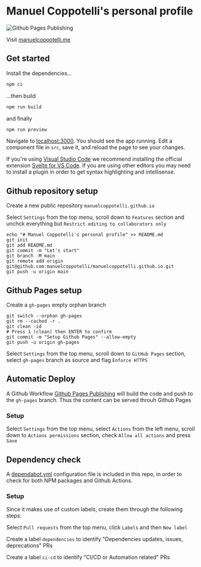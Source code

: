 # Manuel Coppotelli's personal profile

![Github Pages Publishing](https://github.com/manuelcoppotelli/manuelcoppotelli.github.io/workflows/Github%20Pages%20Publishing/badge.svg?branch=main)


Visit [manuelcoppotelli.me](https://manuelcoppotelli.me)


## Get started

Install the dependencies...

```bash
npm ci
```

...then build

```bash
npm run build
```

and finally

```bash
npm run preview
```

Navigate to [localhost:3000](http://localhost:3000). You should see the app running. Edit a component file in `src`, save it, and reload the page to see your changes.

If you're using [Visual Studio Code](https://code.visualstudio.com/) we recommend installing the official extension [Svelte for VS Code](https://marketplace.visualstudio.com/items?itemName=svelte.svelte-vscode). If you are using other editors you may need to install a plugin in order to get syntax highlighting and intellisense.

## Github repository setup

Create a new public repository `manuelcoppotelli.github.io`

Select `Settings` from the top menu, scroll down to `Features` section and unchck everything but
`Restrict editing to collaborators only`

```
echo "# Manuel Coppotelli's personal profile" >> README.md
git init
git add README.md
git commit -m "Let's start"
git branch -M main
git remote add origin git@github.com:manuelcoppotelli/manuelcoppotelli.github.io.git
git push -u origin main
```


## Github Pages setup

Create a `gh-pages` empty orphan branch

```
git switch --orphan gh-pages
git rm --cached -r .
git clean -id
# Press 1 (clean) then ENTER to confirm
git commit -m "Setup Github Pages" --allow-empty
git push -u origin gh-pages
```

Select `Settings` from the top menu, scroll down to `GitHub Pages` section, select `gh-pages` branch as source
and flag `Enforce HTTPS`

## Automatic Deploy

A Github Workflow [Github Pages Publishing](https://github.com/manuelcoppotelli/manuelcoppotelli.github.io/blob/main/.github/workflows/gh-pages.yml) will build the code and push to the `gh-pages` branch. Thus the content can be served throuh Github Pages

### Setup

Select `Settings` from the top menu, select `Actions` from the left menu, scroll down to `Actions permissions`
section, check `Allow all actions` and press `Save`

## Dependency check

A [dependabot.yml](https://github.com/manuelcoppotelli/manuelcoppotelli.github.io/blob/main/.github/dependabot.yml) configuration file is included in this repo, in order to check for both NPM packages and Github Actions.

### Setup

Since it makes use of custom labels, create them through the following steps:

Select `Pull requests` from the top menu, click `Labels` and then `New label`

Create a label `dependencies` to identify "Dependencies updates, issues, deprecations" PRs

Create a label `ci-cd` to identify "CI/CD or Automation related" PRs
